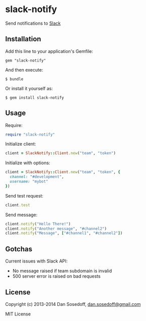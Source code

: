 # slack-notify

Send notifications to [Slack](http://slack.com/)

## Installation

Add this line to your application's Gemfile:

```
gem "slack-notify"
```

And then execute:

```
$ bundle
```

Or install it yourself as:

```
$ gem install slack-notify
```

## Usage

Require:

```ruby
require "slack-notify"
```

Initialize client:

```ruby
client = SlackNotify::Client.new("team", "token")
```

Initialize with options:

```ruby
client = SlackNotify::Client.new("team", "token", {
  channel: "#development",
  username: "mybot"
})
```

Send test request:

```ruby
client.test
```

Send message:

```ruby
client.notify("Hello There!")
client.notify("Another message", "#channel2")
client.notify("Message", ["#channel1", "#channel2"])
```

## Gotchas

Current issues with Slack API:

- No message raised if team subdomain is invalid
- 500 server error is raised on bad requests

## License

Copyright (c) 2013-2014 Dan Sosedoff, <dan.sosedoff@gmail.com>

MIT License